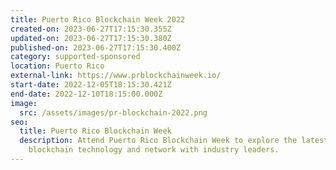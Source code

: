 ```yaml
---
title: Puerto Rico Blockchain Week 2022
created-on: 2023-06-27T17:15:30.355Z
updated-on: 2023-06-27T17:15:30.380Z
published-on: 2023-06-27T17:15:30.400Z
category: supported-sponsored
location: Puerto Rico
external-link: https://www.prblockchainweek.io/
start-date: 2022-12-05T18:15:30.421Z
end-date: 2022-12-10T18:15:00.000Z
image:
  src: /assets/images/pr-blockchain-2022.png
seo:
  title: Puerto Rico Blockchain Week
  description: Attend Puerto Rico Blockchain Week to explore the latest in
    blockchain technology and network with industry leaders.
---
```


